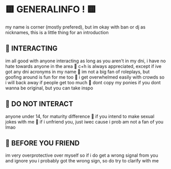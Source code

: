 # 🟨 GENERALINFO ! 🟨
my name is corner (mostly prefered), but im okay with ban or dj as nicknames, this is a little thing for an introduction
<br>
<h2>🔶 INTERACTING</h2>
im all good with anyone interacting as long as you aren't in my dni, i have no hate towards anyone in the area 🔸 c+h is always appreciated, except if ive got any dni acronyms in my name 🔸 im not a big fan of roleplays, but goofing around is fun for me too 🔸 i get overwhelmed easily with crowds so i will back away if people get too much 🔸 dont copy my ponies if you dont wanna be original, but you can take inspo 
<br>
<h2>🔶 DO NOT INTERACT</h2>
anyone under 14, for maturity difference 🔸 if you intend to make sexual jokes with me 🔸 if i unfriend you, just iwec cause i prob am not a fan of you lmao
<h2>🔶 BEFORE YOU FRIEND</h2>  
im very overprotective over myself so if i do get a wrong signal from you and ignore you i probably got the wrong sign, so do try to clarify with me
